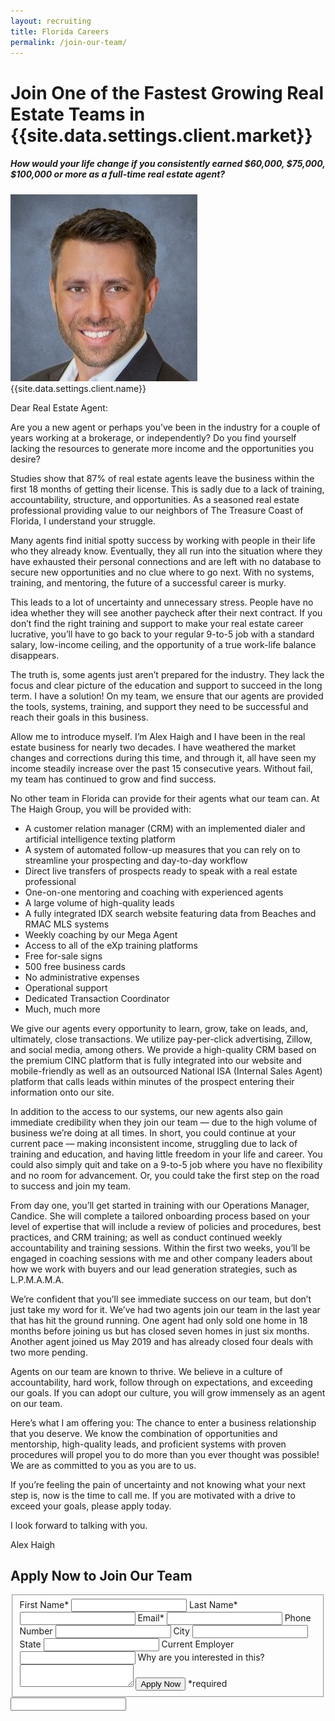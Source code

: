 ```yaml
---
layout: recruiting
title: Florida Careers
permalink: /join-our-team/
---
```


<div class="recruiting-page">
<h1 class="join-us">Join One of the Fastest Growing Real Estate Teams in {{site.data.settings.client.market}}</h1>
<h5 class="join-us-subtitle">How would your life change if you consistently earned $60,000, $75,000, $100,000 or more as a full-time real estate agent?</h5>
<div class="recruiting-photo">
<span class="client-image-container">
<img src="/img/headshot.jpg" alt="{{site.data.settings.client.name}}" class="client-image"/>
</span>
<figcaption class="caption">{{site.data.settings.client.name}}</figcaption>
</div>


<p>Dear Real Estate Agent:</p>

<p>Are you a new agent or perhaps you’ve been in the industry for a couple of years working at a brokerage, or independently? Do you find yourself lacking the resources to generate more income and the opportunities you desire?</p>

<p>Studies show that 87% of real estate agents leave the business within the first 18 months of getting their license. This is sadly due to a lack of training, accountability, structure, and opportunities. As a seasoned real estate professional providing value to our neighbors of The Treasure Coast of Florida, I understand your struggle.</p>

<p>Many agents find initial spotty success by working with people in their life who they already know. Eventually, they all run into the situation where they have exhausted their personal connections and are left with no database to secure new opportunities and no clue where to go next. With no systems, training, and mentoring, the future of a successful career is murky.</p>

<p>This leads to a lot of uncertainty and unnecessary stress. People have no idea whether they will see another paycheck after their next contract. If you don’t find the right training and support to make your real estate career lucrative, you’ll have to go back to your regular 9-to-5 job with a standard salary, low-income ceiling, and the opportunity of a true work-life balance disappears.</p>

<p>The truth is, some agents just aren’t prepared for the industry. They lack the focus and clear picture of the education and support to succeed in the long term. I have a solution! On my team, we ensure that our agents are provided the tools, systems, training, and support they need to be successful and reach their goals in this business.</p>

<p>Allow me to introduce myself. I’m Alex Haigh and I have been in the real estate business for nearly two decades. I have weathered the market changes and corrections during this time, and through it, all have seen my income steadily increase over the past 15 consecutive years. Without fail, my team has continued to grow and find success.</p>

<p>No other team in Florida can provide for their agents what our team can. At The Haigh Group,
you will be provided with:
<ul class="indent">
<li>A customer relation manager (CRM) with an implemented dialer and artificial intelligence texting platform</li>
<li>A system of automated follow-up measures that you can rely on to streamline your prospecting and day-to-day workflow</li>
<li>Direct live transfers of prospects ready to speak with a real estate professional</li>
<li>One-on-one mentoring and coaching with experienced agents</li>
<li>A large volume of high-quality leads</li>
<li>A fully integrated IDX search website featuring data from Beaches and RMAC MLS systems</li>
<li>Weekly coaching by our Mega Agent</li>
<li>Access to all of the eXp training platforms</li>
<li>Free for-sale signs</li>
<li>500 free business cards</li>
<li>No administrative expenses</li>
<li>Operational support</li>
<li>Dedicated Transaction Coordinator</li>
<li>Much, much more</li>
</ul></p>

<p>We give our agents every opportunity to learn, grow, take on leads, and, ultimately, close transactions. We utilize pay-per-click advertising, Zillow, and social media, among others. We provide a high-quality CRM based on the premium CINC platform that is fully integrated into our website and mobile-friendly as well as an outsourced National ISA (Internal Sales Agent) platform that calls leads within minutes of the prospect entering their information onto our site.</p>

<p>In addition to the access to our systems, our new agents also gain immediate credibility when they join our team — due to the high volume of business we’re doing at all times. In short, you could continue at your current pace — making inconsistent income, struggling due to lack of training and education, and having little freedom in your life and career. You could also simply quit and take on a 9-to-5 job where you have no flexibility and no room for advancement. Or, you could take the first step on the road to success and join my team.</p>

<p>From day one, you’ll get started in training with our Operations Manager, Candice. She will complete a tailored onboarding process based on your level of expertise that will include a review of policies and procedures, best practices, and CRM training; as well as conduct continued weekly accountability and training sessions. Within the first two weeks, you’ll be engaged in coaching sessions with me and other company leaders about how we work with buyers and our lead generation strategies, such as L.P.M.A.M.A.</p>

<p>We’re confident that you’ll see immediate success on our team, but don’t just take my word for it. We’ve had two agents join our team in the last year that has hit the ground running. One agent had only sold one home in 18 months before joining us but has closed seven homes in just six months. Another agent joined us May 2019 and has already closed four deals with two more pending.</p>

<p>Agents on our team are known to thrive. We believe in a culture of accountability, hard work, follow through on expectations, and exceeding our goals. If you can adopt our culture, you will grow immensely as an agent on our team.</p>

<p>Here’s what I am offering you: The chance to enter a business relationship that you deserve. We know the combination of opportunities and mentorship, high-quality leads, and proficient systems with proven procedures will propel you to do more than you ever thought was possible! We are as committed to you as you are to us.</p>

<p>If you’re feeling the pain of uncertainty and not knowing what your next step is, now is the time to call me. If you are motivated with a drive to exceed your goals, please apply today.</p>

<p>I look forward to talking with you.</p>

<p>Alex Haigh</p>




<h2 class="recruiting">Apply Now to Join Our Team</h2>

<form method="post" class="home-value cta-forms" action="https://formspree.io/candice@thehaighgroup.com" onsubmit="return setReturn()">
					<fieldset><label for="firstname">First Name*</label> <input type="text" required="" name="firstname" /> <label for="lastname">Last Name*</label> <input type="text" required="" name="lastname" /> <label for="email">Email*</label> <input type="text" name="email" required="" /> <label for="phone">Phone Number </label> <input type="tel" name="phone" />
						<!--base32-c9gq6t9k68pkcd3jcwpp4rbkcmtk4-base32--><label for="city">City </label> <input type="text" name="city" /> <label for="state">State </label> <input type="text" name="state" /> <label for="employer">Current Employer </label> <input type="text" name="employer" /> <label for="message">Why are you interested in this? </label><textarea name="employer"></textarea>
						<!--base32-c9gq6t9k68pk8cbme5gq4uv4cguqachj70r2urk1edjk6cg-base32--><input class="submit light-light" type="submit" value="Apply Now" name="submitrecruitingForm" /> <span class="asterisk">*required</span></fieldset>
					<div class="hidden"><input type="hidden" value="candice@thehaighgroup.com" name="_to" /> <input type="hidden" value="Join Our Team Form Submission From Your Vyral Careers and Training Video Blog" name="_subject" /> <input type="text" name="_gotcha" /></div>
				</form>
</div>
